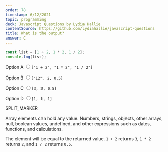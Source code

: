 ```yaml
---
order: 78
timestamp: 6/12/2021
topic: programming
deck: Javascript Questions by Lydia Hallie
contentSource: https://github.com/lydiahallie/javascript-questions
title: What is the output?
answer: C
---
```


  

```javascript
const list = [1 + 2, 1 * 2, 1 / 2];
console.log(list);
```


<label for="option-A">Option A</label>
<input type="radio" name="answer-option" id="option-A" value="A">`["1 + 2", "1 * 2", "1 / 2"]`</input>
    

<label for="option-B">Option B</label>
<input type="radio" name="answer-option" id="option-B" value="B">`["12", 2, 0.5]`</input>
    

<label for="option-C">Option C</label>
<input type="radio" name="answer-option" id="option-C" value="C">`[3, 2, 0.5]`</input>
    

<label for="option-D">Option D</label>
<input type="radio" name="answer-option" id="option-D" value="D">`[1, 1, 1]`</input>
    




SPLIT_MARKER

Array elements can hold any value. Numbers, strings, objects, other arrays, null, boolean values, undefined, and other expressions such as dates, functions, and calculations.

The element will be equal to the returned value. `1 + 2` returns `3`, `1 * 2` returns `2`, and `1 / 2` returns `0.5`.



